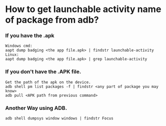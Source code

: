 # How to get launchable activity name of package from adb?
### If you have the .apk <br>
```shell
Windows cmd:
aapt dump badging <the app file.apk> | findstr launchable-activity
Linux:
aapt dump badging <the app file.apk> | grep launchable-activity
```
### If you don't have the .APK file.<BR>
```shell
Get the path of the apk on the device.
adb shell pm list packages -f | findstr <any part of package you may know>
adb pull <APK path from previous command>
```
### Another Way using ADB.<BR>
```shell
adb shell dumpsys window windows | findstr Focus
```
